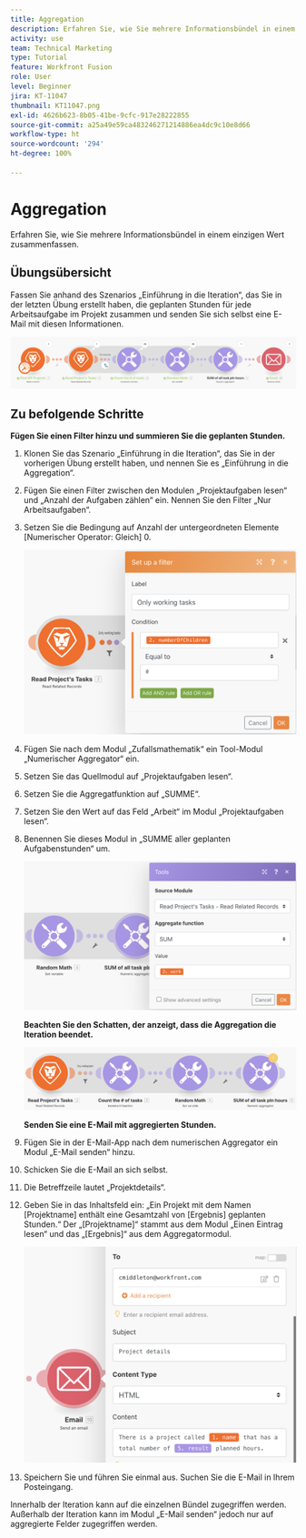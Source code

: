 ```yaml
---
title: Aggregation
description: Erfahren Sie, wie Sie mehrere Informationsbündel in einem einzigen Wert zusammenfassen.
activity: use
team: Technical Marketing
type: Tutorial
feature: Workfront Fusion
role: User
level: Beginner
jira: KT-11047
thumbnail: KT11047.png
exl-id: 4626b623-8b05-41be-9cfc-917e28222855
source-git-commit: a25a49e59ca483246271214886ea4dc9c10e8d66
workflow-type: ht
source-wordcount: '294'
ht-degree: 100%

---
```


# Aggregation

Erfahren Sie, wie Sie mehrere Informationsbündel in einem einzigen Wert zusammenfassen.

## Übungsübersicht

Fassen Sie anhand des Szenarios „Einführung in die Iteration“, das Sie in der letzten Übung erstellt haben, die geplanten Stunden für jede Arbeitsaufgabe im Projekt zusammen und senden Sie sich selbst eine E-Mail mit diesen Informationen.

![Aggregation Bild 1](../12-exercises/assets/aggregation-walkthrough-1.png)

## Zu befolgende Schritte

**Fügen Sie einen Filter hinzu und summieren Sie die geplanten Stunden.**

1. Klonen Sie das Szenario „Einführung in die Iteration“, das Sie in der vorherigen Übung erstellt haben, und nennen Sie es „Einführung in die Aggregation“.
1. Fügen Sie einen Filter zwischen den Modulen „Projektaufgaben lesen“ und „Anzahl der Aufgaben zählen“ ein. Nennen Sie den Filter „Nur Arbeitsaufgaben“.
1. Setzen Sie die Bedingung auf Anzahl der untergeordneten Elemente [Numerischer Operator: Gleich] 0.

   ![Aggregation Bild 2](../12-exercises/assets/aggregation-walkthrough-2.png)

1. Fügen Sie nach dem Modul „Zufallsmathematik“ ein Tool-Modul „Numerischer Aggregator“ ein.
1. Setzen Sie das Quellmodul auf „Projektaufgaben lesen“.
1. Setzen Sie die Aggregatfunktion auf „SUMME“.
1. Setzen Sie den Wert auf das Feld „Arbeit“ im Modul „Projektaufgaben lesen“.
1. Benennen Sie dieses Modul in „SUMME aller geplanten Aufgabenstunden“ um.

   ![Aggregation Bild 3](../12-exercises/assets/aggregation-walkthrough-3.png)

   **Beachten Sie den Schatten, der anzeigt, dass die Aggregation die Iteration beendet.**

   ![Aggregation Bild 4](../12-exercises/assets/aggregation-walkthrough-4.png)

   **Senden Sie eine E-Mail mit aggregierten Stunden.**

1. Fügen Sie in der E-Mail-App nach dem numerischen Aggregator ein Modul „E-Mail senden“ hinzu.
1. Schicken Sie die E-Mail an sich selbst.
1. Die Betreffzeile lautet „Projektdetails“.
1. Geben Sie in das Inhaltsfeld ein: „Ein Projekt mit dem Namen [Projektname] enthält eine Gesamtzahl von [Ergebnis] geplanten Stunden.“ Der „[Projektname]“ stammt aus dem Modul „Einen Eintrag lesen“ und das „[Ergebnis]“ aus dem Aggregatormodul.

   ![Aggregation Bild 5](../12-exercises/assets/aggregation-walkthrough-5.png)

1. Speichern Sie und führen Sie einmal aus. Suchen Sie die E-Mail in Ihrem Posteingang.

Innerhalb der Iteration kann auf die einzelnen Bündel zugegriffen werden. Außerhalb der Iteration kann im Modul „E-Mail senden“ jedoch nur auf aggregierte Felder zugegriffen werden.
